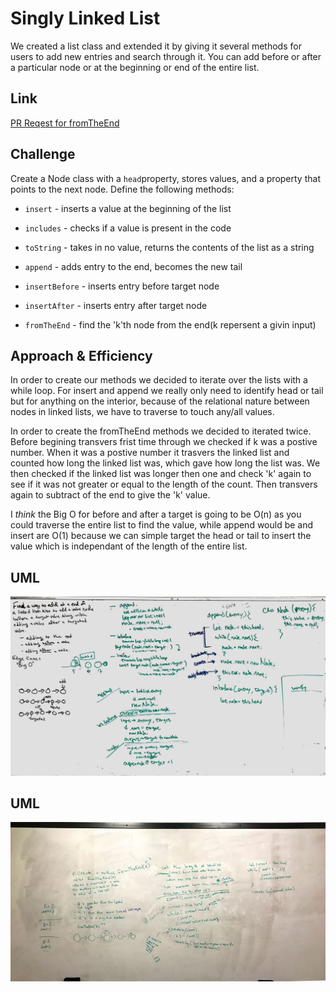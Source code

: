   # Singly Linked List
We created a list class and extended it by giving it several methods for users to add new entries and search through it. You can add before or after a particular node or at the beginning or end of the entire list.

## Link
[PR Reqest for fromTheEnd](https://github.com/liz-kavalski-401-advanced-javascript/data-structures-and-algorithms/pull/3)

## Challenge
Create a Node class with a `head`property, stores values, and a property that points to the next node.
Define the following methods:

* `insert` - inserts a value at the beginning of the list

* `includes` - checks if a value is present in the code

* `toString` - takes in no value, returns the contents of the list as a string

* `append` - adds entry to the end, becomes the new tail

* `insertBefore` - inserts entry before target node

* `insertAfter` - inserts entry after target node

* `fromTheEnd` - find the 'k'th node from the end(k repersent a givin input)

## Approach & Efficiency
In order to create our methods we decided to iterate over the lists with a while loop. For insert and append we really only need to identify head or tail but for anything on the interior, because of the relational nature between nodes in linked lists, we have to traverse to touch any/all values.

In order to create the fromTheEnd methods we decided to iterated twice. Before begining transvers frist time through we checked if k was a postive number. When it was a postive number it trasvers the linked list and counted how long the linked list was, which gave how long the list was. We then checked if the linked list was longer then one and check 'k' again to see if it was not greater or equal to the length of the count. Then transvers again to subtract of the end to give the 'k' value. 

I *think* the Big O for before and after a target is going to be O(n) as you could traverse the entire list to find the value, while append would be and insert are O(1) because we can simple target the head or tail to insert the value which is independant of the length of the entire list. 

## UML
![alt text](https://github.com/401-advanced-javascript-aimurphy/data-structures-and-algorithms/blob/master/code-challenges/401/Data-Structures/linkedList/appendbeforeafter.jpg "whiteboarding")

## UML 
![alt text](https://github.com/liz-kavalski-401-advanced-javascript/pictures/blob/master/images/7_11_19%2C%206_34%20PM%20Office%20Lens.jpg)
